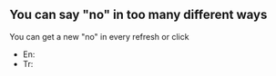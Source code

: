 ## You can say "no" in too many different ways

You can get a new "no" in every refresh or click

- En: 
- Tr: 
